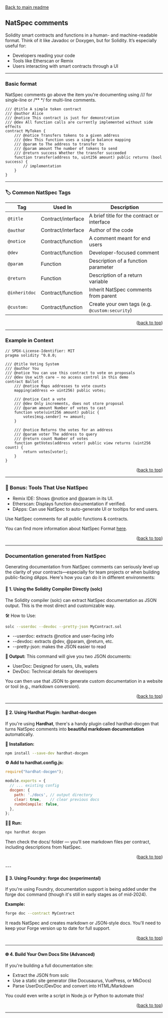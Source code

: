 
<a id="readme-top"></a>
<p align="left"><a href="./README.md">Back to main readme</a></p>

## NatSpec comments

Solidity smart contracts and functions in a human- and machine-readable format. Think of it like Javadoc or Doxygen, but for Solidity. It’s especially useful for:
- Developers reading your code
- Tools like Etherscan or Remix
- Users interacting with smart contracts through a UI

---

### Basic format

NatSpec comments go above the item you're documenting using /// for single-line or /** */ for multi-line comments.
```solidity
/// @title A simple token contract
/// @author Alice
/// @notice This contract is just for demonstration
/// @dev All function calls are currently implemented without side effects
contract MyToken {
    /// @notice Transfers tokens to a given address
    /// @dev This function uses a simple balance mapping
    /// @param to The address to transfer to
    /// @param amount The number of tokens to send
    /// @return success Whether the transfer succeeded
    function transfer(address to, uint256 amount) public returns (bool success) {
        // implementation
    }
}
```
---

### 🏷️ Common NatSpec Tags

| Tag           | Used In             | Description                                           |
|---------------|---------------------|-------------------------------------------------------|
| `@title`      | Contract/interface  | A brief title for the contract or interface           |
| `@autho`r     | Contract/interface  | Author of the code                                    |
| `@notice`     | Contract/function   | A comment meant for end users                         |
| `@dev`        | Contract/function   | Developer-focused comment                             |
| `@param`      | Function            | Description of a function parameter                   |
| `@return`     | Function            | Description of a return variable                      |
| `@inheritdoc` | Contract/function   | Inherit NatSpec comments from parent                  |
| `@custom:`    | Contract/function   | Create your own tags (e.g. `@custom:security`)        |


<p align="right">(<a href="#readme-top">back to top</a>)</p>

---

###  Example in Context

```solidity
// SPDX-License-Identifier: MIT
pragma solidity ^0.8.0;

/// @title Voting System
/// @author You
/// @notice You can use this contract to vote on proposals
/// @dev Use with care — no access control in this demo
contract Ballot {
    /// @notice Maps addresses to vote counts
    mapping(address => uint256) public votes;

    /// @notice Cast a vote
    /// @dev Only increments, does not store proposal
    /// @param amount Number of votes to cast
    function vote(uint256 amount) public {
        votes[msg.sender] += amount;
    }

    /// @notice Returns the votes for an address
    /// @param voter The address to query
    /// @return count Number of votes
    function getVotes(address voter) public view returns (uint256 count) {
        return votes[voter];
    }
}
```

<p align="right">(<a href="#readme-top">back to top</a>)</p>

---
### 🧪 Bonus: Tools That Use NatSpec

- Remix IDE: Shows @notice and @param in its UI.
- Etherscan: Displays function documentation if verified.
- DApps: Can use NatSpec to auto-generate UI or tooltips for end users.


Use NatSpec comments for all public functions & contracts.

You can find more information about NatSpec Format [here](https://docs.soliditylang.org/en/latest/natspec-format.html).

<p align="right">(<a href="#readme-top">back to top</a>)</p>

---
### Documentation generated from NatSpec

Generating documentation from NatSpec comments can seriously level up the clarity of your contracts—especially for team projects or when building public-facing dApps. Here's how you can do it in different environments:

#### 📘 1. Using the Solidity Compiler Directly (solc)

The Solidity compiler (solc) can extract NatSpec documentation as JSON output. This is the most direct and customizable way.

🛠️ How to Use:
```bash
solc --userdoc --devdoc --pretty-json MyContract.sol
```
- --userdoc: extracts @notice and user-facing info
- --devdoc: extracts @dev, @param, @return, etc.
- --pretty-json: makes the JSON easier to read

**📄 Output:**
This command will give you two JSON documents:
- UserDoc: Designed for users, UIs, wallets
- DevDoc: Technical details for developers

You can then use that JSON to generate custom documentation in a website or tool (e.g., markdown conversion).

<p align="right">(<a href="#readme-top">back to top</a>)</p>

---

#### 🔧 2. Using Hardhat Plugin: hardhat-docgen
If you're using **Hardhat**, there's a handy plugin called hardhat-docgen that turns NatSpec comments into **beautiful markdown documentation** automatically.

**🔌 Installation:**
```bash
npm install --save-dev hardhat-docgen
```

**⚙️ Add to hardhat.config.js:**
```js
require("hardhat-docgen");

module.exports = {
  // ... existing config
  docgen: {
    path: './docs', // output directory
    clear: true,    // clear previous docs
    runOnCompile: false,
  },
};
```

**🏃‍♂️ Run:**
```bash
npx hardhat docgen
```

Then check the docs/ folder — you’ll see markdown files per contract, including descriptions from NatSpec.

<p align="right">(<a href="#readme-top">back to top</a>)</p>
--- 

#### 🧰 3. Using Foundry: forge doc (experimental)

If you're using Foundry, documentation support is being added under the forge doc command (though it's still in early stages as of mid-2024).

**Example:**
```bash
forge doc --contract MyContract
```

It reads NatSpec and creates markdown or JSON-style docs. You'll need to keep your Forge version up to date for full support.

<p align="right">(<a href="#readme-top">back to top</a>)</p>

---
#### 🌐 4. Build Your Own Docs Site (Advanced)

If you're building a full documentation site:
- Extract the JSON from solc
- Use a static site generator (like Docusaurus, VuePress, or MkDocs)
- Parse UserDoc/DevDoc and convert into HTML/Markdown


You could even write a script in Node.js or Python to automate this!


<p align="right">(<a href="#readme-top">back to top</a>)</p>

---